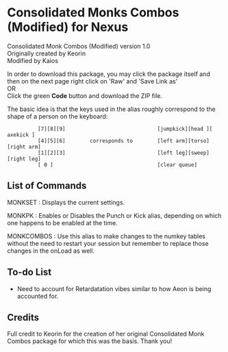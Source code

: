 # Consolidated Monks Combos (Modified) for Nexus

Consolidated Monk Combos (Modified) version 1.0<br>
Originally created by Keorin<br>
Modified by Kaios<br>

In order to download this package, you may click the package itself and then on the next page right click on 'Raw' and 'Save Link as' <br>OR<br> Click the green **Code** button and download the ZIP file.

The basic idea is that the keys used in the alias roughly correspond to the shape of a person on the keyboard:
```
          [7][8][9]                              [jumpkick][head ][ axekick ]
          [4][5][6]        corresponds to        [left arm][torso][right arm]  
          [1][2][3]                              [left leg][sweep][right leg]
          [ 0 ]                                  [clear queue]
```

List of Commands
----------------
MONKSET : Displays the current settings.

MONKPK : Enables or Disables the Punch or Kick alias, depending on which one happens to be enabled at the time.

MONKCOMBOS : Use this alias to make changes to the numkey tables without the need to restart your session but remember to replace those changes in the onLoad as well.


To-do List
----------
- Need to account for Retardatation vibes similar to how Aeon is being accounted for.


Credits
-------
Full credit to Keorin for the creation of her original Consolidated Monk Combos package for which this was the basis. Thank you!
